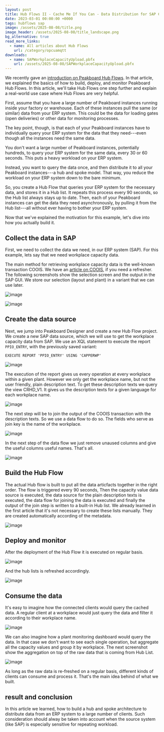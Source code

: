```yaml
---
layout: post
title: Hub Flows II - Cache Me If You Can - Data Distribution for SAP Capacity Data
date: 2023-03-01 00:00:00 +0000
tags: hubflows sap
image: /assets/2025-08-08/title.png
image_header: /assets/2025-08-08/title_landscape.png
bg_alternative: true
read_more_links:
  - name: All articles about Hub Flows
    url: /category/opcuamqtt
downloads:
  - name: SAPWorkplaceCapacityUpload.pbfx
    url: /assets/2025-08-08/SAPWorkplaceCapacityUpload.pbfx
---
```

We recently gave an [introduction on Peakboard Hub Flows](/Hub-FLows-I-Getting-started-and-learn-how-to-historize-MQTT-messages.html). In that article, we explained the basics of how to build, deploy, and monitor Peakboard Hub Flows. In this article, we'll take Hub Flows one step further and explain a real-world use case where Hub Flows are very helpful.

First, assume that you have a large number of Peakboard instances running inside your factory or warehouse. Each of these instances pull the same (or similar) data from your ERP system. This could be the data for loading gates (open deliveries) or other data for monitoring processes.

The key point, though, is that each of your Peakboard instances have to individually query your ERP system for the data that they need---even though all the instances need the same data.

You don't want a large number of Peakboard instances, potentially hundreds, to query your ERP system for the same data, every 30 or 60 seconds. This puts a heavy workload on your ERP system.

Instead, you want to query the data once, and then distribute it to all your Peakboard instances---a hub and spoke model. That way, you reduce the workload on your ERP system down to the bare minimum.

So, you create a Hub Flow that queries your ERP system for the necessary data, and stores it in a Hub list. It repeats this process every 90 seconds, so the Hub list always stays up to date. Then, each of your Peakboard instances can get the data they need asynchronously, by pulling it from the Hub list---all without ever having to bother your ERP system.

Now that we've explained the motivation for this example, let's dive into how you actually build it.

## Collect the data in SAP

First, we need to collect the data we need, in our ERP system (SAP). For this example, lets say that we need workplace capacity data.

The main method for retrieving workplace capacity data is the well-known transaction COOIS. We have an [article on COOIS](/Dismantle-SAP-Production-How-to-get-the-next-work-orders-of-a-workplace-by-using-COOIS-transaction-in-Peakboard.html), if you need a refresher. The following screenshots show the selection screen and the output in the SAP GUI. We store our selection (layout and plant) in a variant that we can use later.

![image](/assets/2025-08-08/010.png)

![image](/assets/2025-08-08/020.png)

## Create the data source

Next, we jump into Peakboard Designer and create a new Hub Flow project. We create a new SAP data source, which we will use to get the workplace capacity data from SAP. We use an XQL statement to execute the report `PPIO_ENTRY`, with the previously saved variant:
```xql
EXECUTE REPORT 'PPIO_ENTRY' USING 'CAPPERWP'
```

![image](/assets/2025-08-08/030.png)

The execution of the report gives us every operation at every workplace within a given plant. However we only get the workplace name, but not the user friendly, plain description text. To get these description texts we query the view CRHD_V1. It gives us the description texts for a given language for each workplace name.

![image](/assets/2025-08-08/040.png)

The next step will be to join the output of the COOIS transaction with the description texts. So we use a data flow to do so. The fields who serve as join key is the name of the workplace.

![image](/assets/2025-08-08/050.png)

In the next step of the data flow we just remove unaused columns and give the useful columns useful names. That's all.

![image](/assets/2025-08-08/060.png)

## Build the Hub Flow

The actual Hub flow is built to put all the data articfacts together in the right order. The flow is triggered every 90 seconds, Then the capacity value data source is executed, the data source for the plain description texts is executed, the data flow for joining the data is executed and finally the output of the join step is written to a built-in Hub list. We already learned in the first article that it's not necessary to create these lists manually. They are created automatically according of the metadata.

![image](/assets/2025-08-08/070.png)

## Deploy and monitor

After the deployment of the Hub Flow it is executed on regular basis.

![image](/assets/2025-08-08/080.png)

And the hub lists is refreshed accordingly.

![image](/assets/2025-08-08/090.png)

## Consume the data

It's easy to imagine how the connected clients would query the cached data. A regular client at a workplace would just query the data and filter it according to their workplace name.

![image](/assets/2025-08-08/100.png)

We can also imagine how a plant monitoring dashboard would query the data. In that case we don't want to see each single operation, but aggregate all the capacity values and group it by workplace. The next screenshot show the aggregation on top of the raw data that is coming from Hub List.

![image](/assets/2025-08-08/110.png)

As long as the raw data is re-freshed on a regular basis, different kinds of clients can consume and process it. That's the main idea behind of what we built.

## result and conclusion

In this article we learned, how to build a hub and spoke architecture to distribute data from an ERP system to a large number of clients. Such consideration should alway be taken into account when the source system (like SAP) is especially sensitive for repeating workload.
